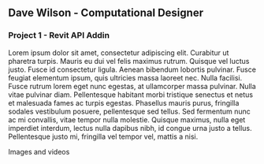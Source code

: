 ## Dave Wilson - Computational Designer

### Project 1 - Revit API Addin

Lorem ipsum dolor sit amet, consectetur adipiscing elit. Curabitur ut pharetra turpis. Mauris eu dui vel felis maximus rutrum. Quisque vel luctus justo. Fusce id consectetur ligula. Aenean bibendum lobortis pulvinar. Fusce feugiat elementum ipsum, quis ultricies massa laoreet nec. Nulla facilisi. Fusce rutrum lorem eget nunc egestas, at ullamcorper massa pulvinar. Nulla vitae pulvinar diam. Pellentesque habitant morbi tristique senectus et netus et malesuada fames ac turpis egestas. Phasellus mauris purus, fringilla sodales vestibulum posuere, pellentesque sed tellus. Sed fermentum nunc ac mi convallis, vitae tempor nulla molestie. Quisque maximus, nulla eget imperdiet interdum, lectus nulla dapibus nibh, id congue urna justo a tellus. Pellentesque justo mi, fringilla vel tempor vel, mattis a nisi.

Images and videos


